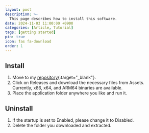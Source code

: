 ```yaml
---
layout: post
description: >-
  This page describes how to install this software.
date: 2024-11-03 11:00:00 +0900
categories: [Article, Tutorial]
tags: [getting started]
pin: true
icon: fas fa-download
order: 1
---
```


## Install

1. Move to my [repository](https://github.com/karakirimu/AudioSelector){:target="_blank"}.
2. Click on Releases and download the necessary files from Assets. Currently, x86, x64, and ARM64 binaries are available.
3. Place the application folder anywhere you like and run it.

## Uninstall

1. If the startup is set to Enabled, please change it to Disabled.
2. Delete the folder you downloaded and extracted.
